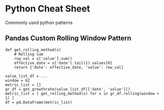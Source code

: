 # Python Cheat Sheet
Commonly used python patterns

## Pandas Custom Rolling Window Pattern
```
def get_rolling_method(x)
	# Rolling sum
	row_val = x['value'].sum()
	effective_date = x['date'].tail(1).values[0]
	return {'date': effective_date, 'value': row_val}
	
value_list_df = ...
window = 62
metric_list = []
gr_df = get_growthrate(value_list_df[['date', 'value']])
metric_list = [ get_rolling_method(x) for x in gr_df.rolling(window + 1) ]
df = pd.DataFrame(metric_list)
```
